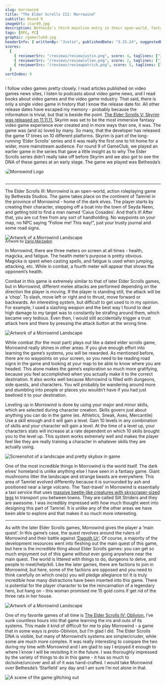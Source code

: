 ```yaml
---
slug: morrowind
title: "The Elder Scrolls III: Morrowind"
subtitle: Round 9
imageUrl: /card9.jpg
description: Bethesda's third mainline entry in their open-world, fantasy RPG series
tags: [RPG, PC]
graphic: /gameclub9.jpg
headerInfo: { writtenBy: "Justin", publishedDate: "3.15.24", suggestedBy: "Cullen" }
scores:
  [
    { reviewerSrc: "/reviews/reviewjustin.png", score: 4, taglines: ["Incredible amount of depth that I did not anticipate"] },
    { reviewerSrc: "/reviews/reviewcullen.png", score: 2, taglines: ["I didn't really play it that much"], dunce: true },
    { reviewerSrc: "/reviews/reviewpatrick.png", score: 5, taglines: ["This n'wah loves his khajit wife"] }
  ]
sortIndex: 9
---
```


I follow video games pretty closely. I read articles published on video games news sites, I listen to podcasts about video game news, and I read books about video games and the video game industry. That said, there is only a single video game in history that I know the release date for. All other release dates have escaped my memory - probably because the information is trivial, but that is beside the point. [The Elder Scrolls V: Skyrim was released on 11.11.11.](/reviews/morrowind/skyrim.jpeg) Skyrim was set to be the most immersive fantasy video game experience ever created and in more ways than one, it was. The game was (and is) loved by many. So many, that the developer has released the game 17 times on 10 different platforms. Skyrim is part of the long-running ‘Elder Scrolls’ series and it was really the first one to hit home for a wider, more mainstream audience. For round 9 of GameClub, we played an earlier game in the series that gave a little insight as to why The Elder Scrolls series didn’t really take off before Skyrim and we also got to see the DNA of these games at an early stage. The game we played was Bethesda’s

<div class="reviewlogo"><img src="/reviews/morrowind/logo.png"
alt="Morrowind Logo" style="border-radius: 20px;"/></div><br>

---

The Elder Scrolls III: Morrowind is an open-world, action roleplaying game by Bethesda Studios. The game takes place on the continent of Tamriel in the province of Morrowind - home of the dark elves. The player starts by creating their character, stepping off a boat into the town of Seyda Neen, and getting told to find a man named ‘Caius Cosades’. And that’s it! After that, you are cut free from any sort of handholding. No waypoints on your map, no NPC saying “Follow me! This way!”, just your trusty journal and some road signs.

<div class="reviewsplit" style="margin-bottom: -40px;"><img src="/reviews/morrowind/dariomarzadori.jpg"
alt="Artwork of a Morrowind Landscape" style="margin-bottom: -20px;"/><div>
	
<sub>Artwork by [Dario Marzadori](https://mbanshee.artstation.com/projects/exZqY)</sub>

In Morrowind, there are three meters on screen at all times - health, magicka, and fatigue. The health meter’s purpose is pretty obvious. Magicka is spent when casting spells, and fatigue is used when jumping, attacking, etc. While in combat, a fourth meter will appear that shows the opponent’s health.

Combat in this game is extremely similar to that of later Elder Scrolls games, but in Morrowind, different melee attacks are performed depending on the direction the player is moving. If the player is standing still, the attack will be a ‘chop’. To slash, move left or right and to thrust, move forward or backwards. An interesting system, but difficult to get used to in my opinion. For example, I used a slashing weapon and the best way I found to deal high damage to my target was to constantly be strafing around them, which became very tedious. Even then, I would still accidentally trigger a trust attack here and there by pressing the attack button at the wrong time.<br>

<div class="reviewsplit" style="margin-bottom: -40px;"><img src="/reviews/morrowind/water.gif"
alt="Artwork of a Morrowind Landscape" style="margin-bottom: -20px;"/><div><br>

While combat (for the most part) plays out like a dated elder scrolls game, Morrowind really shines in other areas. If you give enough effort into learning the game’s systems, you will be rewarded. As mentioned before, there are no waypoints on your screen, so you need to be reading road signs in the game and looking at your map to be able to know where you are headed. This alone makes the game’s exploration so much more gratifying, because you feel accomplished when you actually make it to the correct destination. It also works well because Morrowind is filled with dungeons, side quests, and characters. You will probably be wandering around more and stumbling into people or places you wouldn’t have if you had just beelined it to your destination.

Leveling up in Morrowind is done by using your major and minor skills, which are selected during character creation. Skills govern just about anything you can do in the game (ex. Athletics, Sneak, Axes, Mercantile) Use a skill enough and it will gain a level. Gain 10 levels in any combination of skills and your character will gain a level. At the time of a level up, your characters stats will increase at a rate dependent on which 10 skills brought you to the level up. This system works extremely well and makes the player feel like they are really training a character in whatever skills they are actually using.

<div class="reviewsplit" style="margin-bottom: -40px;"><img src="/reviews/morrowind/pretty.png"
alt="Screenshot of a landscape and pretty skybox in game"/><div>

One of the most incredible things in Morrowind is the world itself. The dark elves’ homeland is unlike anything else I have seen in a fantasy game. Giant mushrooms litter the landscape and strange beasts are everywhere. This area of Tamriel evolved differently because it is surrounded by ash and positioned near a large volcano. The ‘fast-travel’ in Morrowind is essentially a taxi service that uses [massive beetle-like creatures with skyscraper-sized legs](/reviews/morrowind/silt.gif) to transport you between towns. They are called Silt Striders and they are awesome. I was incredibly impressed with how much thought went into designing this part of Tamriel. It is unlike any of the other areas we have been able to explore and that makes it so much more interesting.

---

As with the later Elder Scrolls games, Morrowind gives the player a ‘main quest’. In this game’s case, the quest revolves around the rulers of Morrowind and their battle against [‘Dagoth Ur’](/reviews/morrowind/dagoth.gif). Of course, a majority of the development resources went into fleshing out the main quest of this game, but here is the incredible thing about Elder Scrolls games: you can get so much enjoyment out of this game without ever going anywhere near the main quest. The world is littered with things to do, dungeons to delve, and people to meet/help/kill. Like the later games, there are factions to join in Morrowind, but here, some of the factions are opposed and you need to think carefully on which one(s) you will pledge allegiance to! It is truly incredible how many distractions have been inserted into this game. There is potential for the player character to be the reincarnation of a legendary hero, but hang on - this woman promised me 15 gold coins if get rid of the three rats in her house.

<div class="reviewsplit" style="margin-bottom: -40px;"><img src="/reviews/morrowind/striderscape.gif"
alt="Artwork of a Morrowind Landscape"/><div>

One of my favorite games of all time is [The Elder Scrolls IV: Oblivion.](/reviews/morrowind/oblivion.gif) I’ve sunk countless hours into that game learning the ins and outs of its systems. This made it kind of difficult for me to play Morrowind - a game that in some ways is proto-Oblivion, but I’m glad I did. The Elder Scrolls DNA is visible, but many of Morrowind’s systems are simpler/cruder, while some are much more complex. It was really interesting to compare the two during my time with Morrowind and I am glad to say I enjoyed it enough to where I know I will be revisiting it in the future. I was thoroughly impressed by the variety of things to do in this game - it has so much to do/solve/uncover and all of it was hand-crafted. I would take Morrowind over Bethesda’s ‘Starfield’ any day and I am sure I’m not alone in that.<br>

<div class="reviewsplit"><img src="/reviews/morrowind/dancing.gif"
alt="A scene of the game glitching out"/><div>
<br /><br />